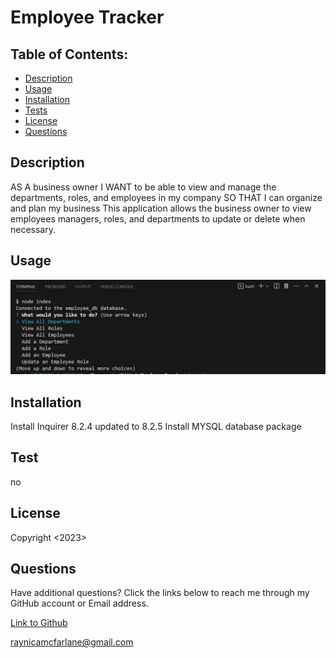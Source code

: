 # Employee Tracker

## Table of Contents:
  - [Description](#description)
  - [Usage](#usage)
  - [Installation](#installation)
  - [Tests](#tests)
  - [License](#license)
  - [Questions](#questions)
 
## Description
AS A business owner
I WANT to be able to view and manage the departments, roles, and employees in my company
SO THAT I can organize and plan my business
This application allows the business owner to view employees managers, roles, and departments to update or delete when necessary. 

## Usage
  ![Employeetracker](https://github.com/raymcfarlane/EmployeeTracker/blob/de51aaa9c6f16110a47bcc94ee61df2c6b1442a3/images/Employeetrack.JPG)
  

## Installation 
Install Inquirer 8.2.4 updated to 8.2.5
Install MYSQL database package 

## Test
no

## License
Copyright <2023> <Raynica McFarlane>

## Questions

Have additional questions? Click the links below to reach me through my GitHub account or Email address.

[Link to Github](https://github.com/raymcfarlane)

<a href="mailto:raynicamcfarlane@gmail.com">raynicamcfarlane@gmail.com</a>